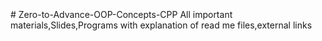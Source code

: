 <img src="/Some%20extra%20concepts/logo.jpg" style="height: 60vh; padding-left: 50vh;">
# Zero-to-Advance-OOP-Concepts-CPP
All important materials,Slides,Programs with explanation of read me files,external links
